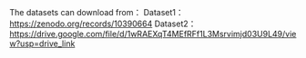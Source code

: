 The datasets can download from：
Dataset1：https://zenodo.org/records/10390664
Dataset2：https://drive.google.com/file/d/1wRAEXqT4MEfRFf1L3Msrvimjd03U9L49/view?usp=drive_link
